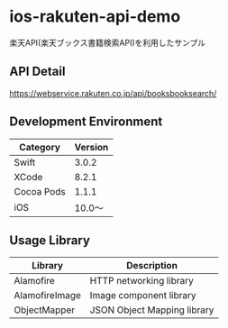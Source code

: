 # ios-rakuten-api-demo
楽天API(楽天ブックス書籍検索API)を利用したサンプル

## API Detail
https://webservice.rakuten.co.jp/api/booksbooksearch/

## Development Environment
|Category | Version| 
|---|---|
| Swift | 3.0.2 |
| XCode | 8.2.1 |
| Cocoa Pods | 1.1.1 |
| iOS | 10.0〜 |

## Usage Library

| Library | Description |
|---|---|
| Alamofire | HTTP networking library |
| AlamofireImage | Image component library |
| ObjectMapper | JSON Object Mapping library |
